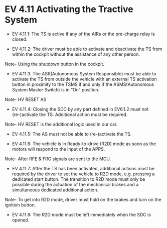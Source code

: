 # EV 4.11 Activating the Tractive System

* EV 4.11.1: The TS is active if any of the AIRs or the pre-charge relay is closed. 

* EV 4.11.2: The driver must be able to activate and deactivate the TS from within the cockpit without the assistance of any other person.

Note- Using the shutdown button in the cockpit.

* EV 4.11.3: The ASR(Autonomous System Responsible) must be able to activate the TS from outside the vehicle with an external TS activation button in proximity to the TSMS if and only if the ASMS(Autonomous System Master Switch) is in “On” position.

Note- HV RESET AS

* EV 4.11.4: Closing the SDC by any part defined in EV6.1.2 must not (re-)activate the TS. Additional action must be required.

Note- HV RESET is the additional logic used in our car.

* EV 4.11.5: The AS must not be able to (re-)activate the TS. 

* EV 4.11.6: The vehicle is in Ready-to-drive (R2D) mode as soon as the motors will respond to the input of the APPS. 

Note- After RFE & FRG signals are sent to the MCU.

* EV 4.11.7: After the TS has been activated, additional actions must be required by the driver to set the vehicle to R2D mode, e.g. pressing a dedicated start button. The transition to R2D mode must only be possible during the actuation of the mechanical brakes and a simultaneous dedicated additional action. 

Note- To get into R2D mode, driver must hold on the brakes and turn on the ignition button.

* EV 4.11.8: The R2D mode must be left immediately when the SDC is opened.
